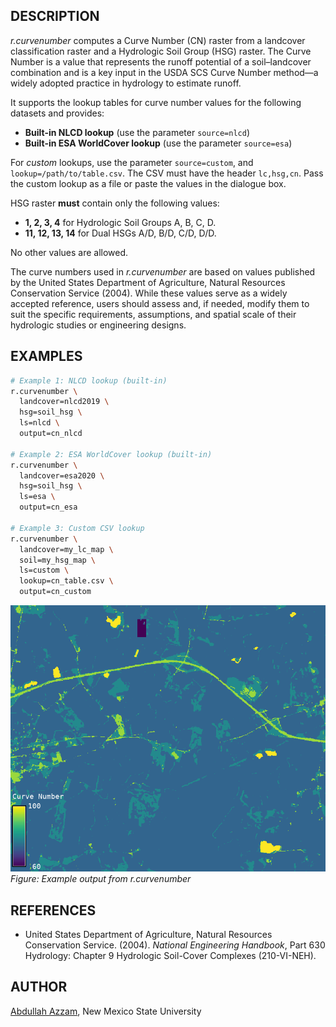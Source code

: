 ## DESCRIPTION

*r.curvenumber* computes a Curve Number (CN) raster
from a landcover classification raster and a
Hydrologic Soil Group (HSG) raster.
The Curve Number is a value that represents the
runoff potential of a soil–landcover combination
and is a key input in the USDA SCS Curve Number
method—a widely adopted practice in hydrology to estimate runoff.

It supports the lookup tables for curve number
values for the following datasets and provides:

- **Built-in NLCD lookup** (use the parameter `source=nlcd`)
- **Built-in ESA WorldCover lookup** (use the parameter `source=esa`)

For *custom* lookups, use the parameter `source=custom`,
and `lookup=/path/to/table.csv`. The CSV must have the header `lc,hsg,cn`.
Pass the custom lookup as a file or paste the values in the dialogue box.

HSG raster **must** contain only the following values:

- **1, 2, 3, 4** for Hydrologic Soil Groups A, B, C, D.
- **11, 12, 13, 14** for Dual HSGs A/D, B/D, C/D, D/D.

No other values are allowed.

The curve numbers used in *r.curvenumber* are based on values published by the
United States Department of Agriculture, Natural Resources Conservation Service (2004).
While these values serve as a widely accepted reference, users should
assess and, if needed, modify them to suit the specific requirements,
assumptions, and spatial scale of their hydrologic studies or engineering designs.

## EXAMPLES

```sh
# Example 1: NLCD lookup (built-in)
r.curvenumber \
  landcover=nlcd2019 \
  hsg=soil_hsg \
  ls=nlcd \
  output=cn_nlcd

# Example 2: ESA WorldCover lookup (built-in)
r.curvenumber \
  landcover=esa2020 \
  hsg=soil_hsg \
  ls=esa \
  output=cn_esa

# Example 3: Custom CSV lookup
r.curvenumber \
  landcover=my_lc_map \
  soil=my_hsg_map \
  ls=custom \
  lookup=cn_table.csv \
  output=cn_custom
```

![r.curvenumber example](r_curvenumber_output.png)  
*Figure: Example output from r.curvenumber*

## REFERENCES

- United States Department of Agriculture,
Natural Resources Conservation Service. (2004).
*National Engineering Handbook*, Part 630 Hydrology:
Chapter 9 Hydrologic Soil-Cover Complexes (210-VI-NEH).

## AUTHOR

[Abdullah Azzam](mailto:mabdazzam@outlook.com), New Mexico State University
